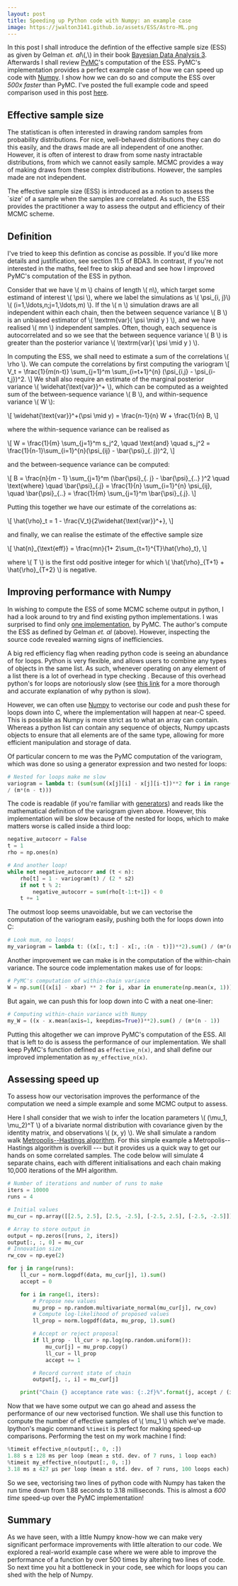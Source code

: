 ```yaml
---
layout: post
title: Speeding up Python code with Numpy: an example case
image: https://jwalton3141.github.io/assets/ESS/Astro-ML.png
---
```


In this post I shall introduce the defintion of the effective sample size (ESS) as given by Gelman *et. al*\\(\,\\) in their book [Bayesian Data Analysis 3](http://www.stat.columbia.edu/~gelman/book/). Afterwards I shall review [PyMC](https://pymc-devs.github.io/pymc/README.html#purpose)'s computation of the ESS. PyMC's implementation provides a perfect example case of how we can speed up code with [Numpy](https://docs.scipy.org/doc/numpy/user/whatisnumpy.html#what-is-numpy). I show how we can do so and compute the ESS over *500x faster* than PyMC. I've posted the full example code and speed comparison used in this post [here](https://github.com/jwalton3141/jwalton3141.github.io/blob/master/assets/ESS/rwmh.py).

## Effective sample size

The statistican is often interested in drawing random samples from probability distributions. For nice, well-behaved distributions they can do this easily, and the draws made are all independent of one another. However, it is often of interest to draw from some nasty intractable distributions, from which we cannot easily sample. MCMC provides a way of making draws from these complex distributions. However, the samples made are not independent. 

The effective sample size (ESS) is introduced as a notion to assess the `size' of a sample when the samples are correlated. As such, the ESS provides the practitioner a way to assess the output and efficiency of their MCMC scheme.

## Definition

I've tried to keep this defintion as concise as possible. If you'd like more details and justification, see section 11.5 of BDA3. In contrast, if you're not interested in the maths, feel free to skip ahead and see how I improved PyMC's computation of the ESS in python.

Consider that we have \\( m \\) chains of length \\( n\\), which target some estimand of interest \\( \psi \\), where we label the simulations as \\( \psi\_{i, j}\\) \\( (i=1,\ldots,n;j=1,\ldots,m) \\). If the \\( n \\) simulation draws are all independent within each chain, then the between sequence variance \\( B \\) is an unbiased estimator of \\( \textrm{var}( \psi \mid y ) \\), and we have realised \\( mn \\) independent samples. Often, though, each sequence is autocorrelated and so we see that the between sequence variance \\( B \\) is greater than the posterior variance \\( \textrm{var}( \psi \mid y ) \\).

In computing the ESS, we shall need to estimate a sum of the correlations \\( \rho \\). We can compute the correlations by first computing the variogram
\\[ 
	V_t = \frac{1}{m(n-t)} \sum\_{j=1}^m \sum\_{i=t+1}^{n} (\psi\_{i,j} - \psi\_{i-t,j})^2.
\\]
We shall also require an estimate of the marginal posterior variance \\( \widehat{\text{var}}^+ \\), which can be computed as a weighted sum of the between-sequence variance \\( B \\), and within-sequence variance \\( W \\):

\\[
	\widehat{\text{var}}^+(\psi \mid y) = \frac{n-1}{n} W + \frac{1}{n} B,
\\]

where the within-sequence variance can be realised as

\\[
	W = \frac{1}{m} \sum\_{j=1}^m s\_j^2, \quad \text{and} \quad s\_j^2 = \frac{1}{n-1}\sum_{i=1}^{n}(\psi\_{ij} - \bar{\psi}\_{. j})^2,
\\]

and the between-sequence variance can be computed:

\\[
	B = \frac{n}{m - 1} \sum\_{j=1}^m (\bar{\psi}\_{. j} - \bar{\psi}\_{..} )^2 \quad \text{where} \quad \bar{\psi}\_{.j} = \frac{1}{n} \sum\_{i=1}^{n} \psi\_{ij}, \quad \bar{\psi}_{..} = \frac{1}{m} \sum\_{j=1}^m \bar{\psi}\_{.j}.
\\]

Putting this together we have our estimate of the correlations as:

\\[
	\hat{\rho}\_t = 1 - \frac{V\_t}{2\widehat{\text{var}}^+},
\\]

and finally, we can realise the estimate of the effective sample size

\\[
	\hat{n}\_{\text{eff}} = \frac{mn}{1+ 2\sum\_{t=1}^{T}\hat{\rho}\_t},
\\]

where \\( T \\) is the first odd positive integer for which \\( \hat{\rho}\_{T+1} + \hat{\rho}\_{T+2} \\) is negative.

## Improving performance with Numpy

In wishing to compute the ESS of some MCMC scheme output in python, I had a look around to try and find existing python implementations. I was surprised to find only [one implementation](https://github.com/pymc-devs/pymc/blob/14d8e9fc03bf9be1c3508b8b4563561480f0b358/pymc/diagnostics.py#L497), by PyMC. The author's compute the ESS as defined by Gelman *et. al* (above). However, inspecting the source code revealed warning signs of inefficiencies.

A big red efficiency flag when reading python code is seeing an abundance of for loops. Python is very flexible, and allows users to combine any types of objects in the same list. As such, whenever operating on any element of a list there is a lot of overhead in type checking . Because of this overhead python's for loops are notoriously slow (see [this link](https://jakevdp.github.io/blog/2014/05/09/why-python-is-slow/) for a more thorough and accurate explanation of why python is slow).

However, we can often use [Numpy](https://docs.scipy.org/doc/numpy/user/whatisnumpy.html#what-is-numpy) to vectorise our code and push these for loops down into C, where the implementation will happen at near-C speed. This is possible as Numpy is more strict as to what an array can contain. Whereas a python list can contain any sequence of objects, Numpy upcasts objects to ensure that all elements are of the same type, allowing for more efficient manipulation and storage of data.

Of particular concern to me was the PyMC computation of the variogram, which was done so using a generator expression and two nested for loops:

```py
# Nested for loops make me slow
variogram = lambda t: (sum(sum((x[j][i] - x[j][i-t])**2 for i in range(t,n)) for j in range(m)) 
/ (m*(n - t)))
```

The code is readable (if you're familiar with [generators](https://wiki.python.org/moin/Generators)) and reads like the mathematical definition of the variogram given above. However, this implementation will be slow because of the nested for loops, which to make matters worse is called inside a third loop:

```py
negative_autocorr = False
t = 1
rho = np.ones(n)

# And another loop!
while not negative_autocorr and (t < n):
	rho[t] = 1 - variogram(t) / (2 * s2)
	if not t % 2:
		negative_autocorr = sum(rho[t-1:t+1]) < 0
	t += 1
```

The outmost loop seems unavoidable, but we can vectorise the computation of the variogram easily, pushing both the for loops down into C:

```py
# Look mum, no loops!
my_variogram = lambda t: ((x[:, t:] - x[:, :(n - t)])**2).sum() / (m*(n - t))
```

Another improvement we can make is in the computation of the within-chain variance. The source code implementation makes use of for loops:

```py
# PyMC's computation of within-chain variance
W = np.sum([(x[i] - xbar) ** 2 for i, xbar in enumerate(np.mean(x, 1))]) / (m * (n - 1))
```

But again, we can push this for loop down into C with a neat one-liner:

```py
# Computing within-chain variance with Numpy
my_W = ((x - x.mean(axis=1, keepdims=True))**2).sum() / (m*(n - 1))
```

Putting this altogether we can improve PyMC's computation of the ESS. All that is left to do is assess the performance of our implementation. We shall keep PyMC's function defined as ```effective_n(x)```, and shall define our improved implementation as ```my_effective_n(x)```.

## Assessing speed up

To assess how our vectorisation improves the performance of the computation we need a simple example and some MCMC output to assess.

Here I shall consider that we wish to infer the location parameters \\( (\mu\_1, \mu\_2)^T \\) of a bivariate normal distribution with covariance given by the identity matrix, and observations \\( (x, y) \\). We shall simulate a random walk [Metropolis--Hastings algorithm](https://en.wikipedia.org/wiki/Metropolis%E2%80%93Hastings_algorithm#Formal_derivation). For this simple example a Metropolis--Hastings algorithm is overkill --- but it provides us a quick way to get our hands on some correlated samples. The code below will simulate 4 separate chains, each with different initialisations and each chain making 10,000 iterations of the MH algorithm.

```py
# Number of iterations and number of runs to make
iters = 10000
runs = 4

# Initial values
mu_cur = np.array([[2.5, 2.5], [2.5, -2.5], [-2.5, 2.5], [-2.5, -2.5]])

# Array to store output in
output = np.zeros([runs, 2, iters])
output[:, :, 0] = mu_cur
# Innovation size
rw_cov = np.eye(2)

for j in range(runs):
    ll_cur = norm.logpdf(data, mu_cur[j], 1).sum()
    accept = 0

	for i in range(1, iters):
	    # Propose new values
	    mu_prop = np.random.multivariate_normal(mu_cur[j], rw_cov)
	    # Compute log-likelihood of proposed values
	    ll_prop = norm.logpdf(data, mu_prop, 1).sum()

	    # Accept or reject proposal
	    if ll_prop - ll_cur > np.log(np.random.uniform()):
	        mu_cur[j] = mu_prop.copy()
		    ll_cur = ll_prop
		    accept += 1

	    # Record current state of chain
	    output[j, :, i] = mu_cur[j]

	print("Chain {} acceptance rate was: {:.2f}%".format(j, accept / (iters - 1) * 100))
```

Now that we have some output we can go ahead and assess the performance of our new vectorised function. We shall use this function to compute the number of effective samples of \\( \mu\_1 \\) which we've made. Ipython's magic command ```%timeit``` is perfect for making speed-up comparisons. Performing the test on my work machine I find:

```py
%timeit effective_n(output[:, 0, :])
1.88 s ± 128 ms per loop (mean ± std. dev. of 7 runs, 1 loop each)
%timeit my_effective_n(output[:, 0, :])
3.18 ms ± 427 µs per loop (mean ± std. dev. of 7 runs, 100 loops each)
```

So we see, vectorising two lines of python code with Numpy has taken the run time down from 1.88 seconds to 3.18 milliseconds. This is almost a *600 time* speed-up over the PyMC implementation!

## Summary

As we have seen, with a little Numpy know-how we can make very significant performace improvements with little alteration to our code. We explored a real-world example case where we were able to improve the performance of a function by over 500 times by altering two lines of code. So next time you hit a bottleneck in your code, see which for loops you can shed with the help of Numpy.
